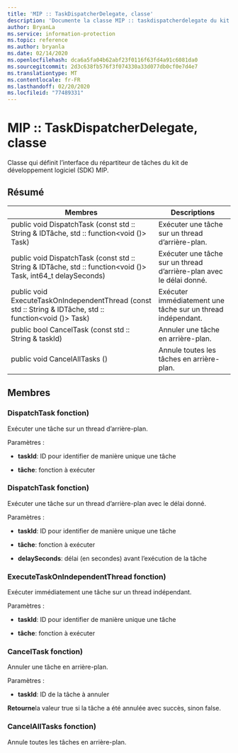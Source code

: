 ```yaml
---
title: 'MIP :: TaskDispatcherDelegate, classe'
description: 'Documente la classe MIP :: taskdispatcherdelegate du kit de développement logiciel (SDK) Microsoft Information Protection (MIP).'
author: BryanLa
ms.service: information-protection
ms.topic: reference
ms.author: bryanla
ms.date: 02/14/2020
ms.openlocfilehash: dca6a5fa04b62abf23f0116f63fd4a91c6081da0
ms.sourcegitcommit: 2d3c638fb576f3f074330a33d077db0cf0e7d4e7
ms.translationtype: MT
ms.contentlocale: fr-FR
ms.lasthandoff: 02/20/2020
ms.locfileid: "77489331"
---
```

# <a name="class-miptaskdispatcherdelegate"></a>MIP :: TaskDispatcherDelegate, classe 
Classe qui définit l’interface du répartiteur de tâches du kit de développement logiciel (SDK) MIP.
  
## <a name="summary"></a>Résumé
 Membres                        | Descriptions                                
--------------------------------|---------------------------------------------
public void DispatchTask (const std :: String & IDTâche, std :: function\<void ()\> Task)  |  Exécuter une tâche sur un thread d’arrière-plan.
public void DispatchTask (const std :: String & IDTâche, std :: function\<void ()\> Task, int64_t delaySeconds)  |  Exécuter une tâche sur un thread d’arrière-plan avec le délai donné.
public void ExecuteTaskOnIndependentThread (const std :: String & IDTâche, std :: function\<void ()\> Task)  |  Exécuter immédiatement une tâche sur un thread indépendant.
public bool CancelTask (const std :: String & taskId)  |  Annuler une tâche en arrière-plan.
public void CancelAllTasks ()  |  Annule toutes les tâches en arrière-plan.
  
## <a name="members"></a>Membres
  
### <a name="dispatchtask-function"></a>DispatchTask fonction)
Exécuter une tâche sur un thread d’arrière-plan.

Paramètres :  
* **taskId**: ID pour identifier de manière unique une tâche 


* **tâche**: fonction à exécuter


  
### <a name="dispatchtask-function"></a>DispatchTask fonction)
Exécuter une tâche sur un thread d’arrière-plan avec le délai donné.

Paramètres :  
* **taskId**: ID pour identifier de manière unique une tâche 


* **tâche**: fonction à exécuter 


* **delaySeconds**: délai (en secondes) avant l’exécution de la tâche


  
### <a name="executetaskonindependentthread-function"></a>ExecuteTaskOnIndependentThread fonction)
Exécuter immédiatement une tâche sur un thread indépendant.

Paramètres :  
* **taskId**: ID pour identifier de manière unique une tâche 


* **tâche**: fonction à exécuter


  
### <a name="canceltask-function"></a>CancelTask fonction)
Annuler une tâche en arrière-plan.

Paramètres :  
* **taskId**: ID de la tâche à annuler



  
**Retourne**la valeur true si la tâche a été annulée avec succès, sinon false.
  
### <a name="cancelalltasks-function"></a>CancelAllTasks fonction)
Annule toutes les tâches en arrière-plan.